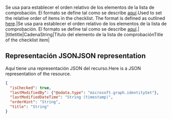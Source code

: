 <span data-ttu-id="83c49-p104">Se usa para establecer el orden relativo de los elementos de la lista de comprobación. El formato se define tal como se describe [aquí](planner_order_hint_format.md).</span><span class="sxs-lookup"><span data-stu-id="83c49-p104">Used to set the relative order of items in the checklist. The format is defined as outlined [here](planner_order_hint_format.md).</span></span>|Se usa para establecer el orden relativo de los elementos de la lista de comprobación. El formato se define tal como se describe [aquí](planner_order_hint_format.md).|
|<span data-ttu-id="83c49-125">title</span><span class="sxs-lookup"><span data-stu-id="83c49-125">title</span></span>|<span data-ttu-id="83c49-126">Cadena</span><span class="sxs-lookup"><span data-stu-id="83c49-126">String</span></span>|<span data-ttu-id="83c49-127">Título del elemento de la lista de comprobación</span><span class="sxs-lookup"><span data-stu-id="83c49-127">Title of the checklist item</span></span>|

## <span data-ttu-id="83c49-128">Representación JSON</span><span class="sxs-lookup"><span data-stu-id="83c49-128">JSON representation</span></span>
<a id="json-representation" class="xliff"></a>
<span data-ttu-id="83c49-129">Aquí tiene una representación JSON del recurso.</span><span class="sxs-lookup"><span data-stu-id="83c49-129">Here is a JSON representation of the resource.</span></span>

<!-- {
  "blockType": "resource",
  "optionalProperties": [

  ],
  "@odata.type": "microsoft.graph.plannerChecklistItem"
}-->

```json
{
  "isChecked": true,
  "lastModifiedBy": {"@odata.type": "microsoft.graph.identitySet"},
  "lastModifiedDateTime": "String (timestamp)",
  "orderHint": "String",
  "title": "String"
}

```

<!-- uuid: 8fcb5dbc-d5aa-4681-8e31-b001d5168d79
2015-10-25 14:57:30 UTC -->
<!-- {
  "type": "#page.annotation",
  "description": "plannerChecklistItem resource",
  "keywords": "",
  "section": "documentation",
  "tocPath": ""
}-->